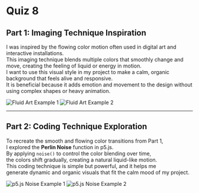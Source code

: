 # Quiz 8

## Part 1: Imaging Technique Inspiration

I was inspired by the flowing color motion often used in digital art and interactive installations.  
This imaging technique blends multiple colors that smoothly change and move, creating the feeling of liquid or energy in motion.  
I want to use this visual style in my project to make a calm, organic background that feels alive and responsive.  
It is beneficial because it adds emotion and movement to the design without using complex shapes or heavy animation.

![Fluid Art Example 1](e79b704cf12b0a2cfae23ef9af3cb15c.jpg)
![Fluid Art Example 2](86b831b131c287c51c6e4fedd20757a6.jpg)

---

## Part 2: Coding Technique Exploration

To recreate the smooth and flowing color transitions from Part 1,  
I explored the **Perlin Noise** function in p5.js.  
By applying `noise()` to control the color blending over time,  
the colors shift gradually, creating a natural liquid-like motion.  
This coding technique is simple but powerful, and it helps me  
generate dynamic and organic visuals that fit the calm mood of my project.  

![p5.js Noise Example 1](79b804c6cf7336b9eb39fe5b50c8866d.jpg)
![p5.js Noise Example 2](d5bca46f2ac2ae608c624a4e8ea01c7d.jpg)
